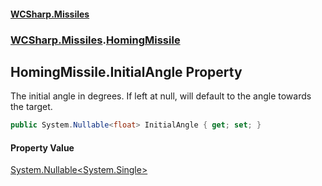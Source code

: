 #### [WCSharp\.Missiles](README.md 'README')
### [WCSharp\.Missiles](WCSharp.Missiles.md 'WCSharp\.Missiles').[HomingMissile](WCSharp.Missiles.HomingMissile.md 'WCSharp\.Missiles\.HomingMissile')

## HomingMissile\.InitialAngle Property

The initial angle in degrees\. If left at null, will default to the angle towards the target\.

```csharp
public System.Nullable<float> InitialAngle { get; set; }
```

#### Property Value
[System\.Nullable&lt;](https://learn.microsoft.com/en-us/dotnet/api/system.nullable-1 'System\.Nullable\`1')[System\.Single](https://learn.microsoft.com/en-us/dotnet/api/system.single 'System\.Single')[&gt;](https://learn.microsoft.com/en-us/dotnet/api/system.nullable-1 'System\.Nullable\`1')